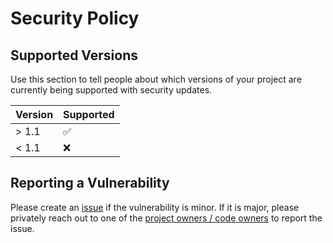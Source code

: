 # Security Policy

## Supported Versions

Use this section to tell people about which versions of your project are
currently being supported with security updates.

| Version | Supported          |
| ------- | ------------------ |
| > 1.1   | :white_check_mark: |
| < 1.1   | :x:                |

## Reporting a Vulnerability

Please create an [issue](https://github.com/sphireinc/Mantis/issues) if the vulnerability is minor. If it is major, please privately 
reach out to one of the [project owners / code owners](https://github.com/sphireinc/Mantis/blob/master/.github/CODEOWNERS) to report the issue.

